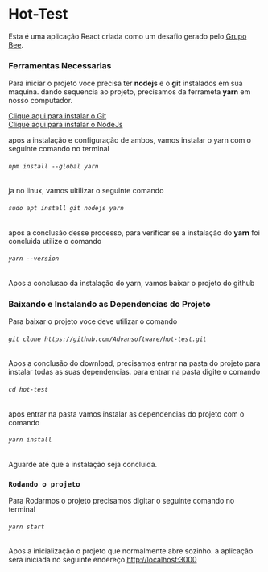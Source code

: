 # Hot-Test

Esta é uma aplicação React criada como um desafio gerado pelo [Grupo Bee](https://beeleads.com.br/).

### Ferramentas Necessarias
Para iniciar o projeto voce precisa ter **nodejs** e o **git** instalados em sua maquina.
dando sequencia ao projeto, precisamos da ferrameta **yarn** em nosso computador.

[Clique aqui para instalar o Git](https://git-scm.com/)<br/>
[Clique aqui para instalar o NodeJs](https://nodejs.org/en/download/)

apos a instalação e configuração de ambos, vamos instalar o yarn com o seguinte comando no terminal

###### `npm install --global yarn`

ja no linux, vamos ultilizar o seguinte comando

###### `sudo apt install git nodejs yarn`

apos a conclusão desse processo, para verificar se a instalação do **yarn** foi concluida utilize o comando

###### `yarn --version`

Apos a conclusao da instalação do yarn, vamos baixar o projeto do github

### Baixando e Instalando as Dependencias do Projeto
 Para baixar o projeto voce deve utilizar o comando 
 
###### `git clone https://github.com/Advansoftware/hot-test.git`

Apos a conclusão do download, precisamos entrar na pasta do projeto para instalar todas as suas dependencias.
para entrar na pasta digite o comando

###### `cd hot-test`

apos entrar na pasta vamos instalar as dependencias do projeto com o comando

###### `yarn install`

Aguarde até que a instalação seja concluida.

### `Rodando o projeto`

Para Rodarmos o projeto precisamos digitar o seguinte comando no terminal

###### `yarn start`

Apos a inicialização o projeto que normalmente abre sozinho.
a aplicação sera iniciada no seguinte endereço
[http://localhost:3000](http://localhost:3000)

